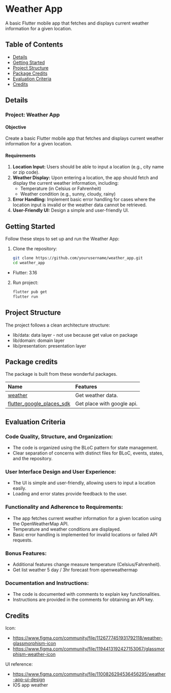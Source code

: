 # Weather App

A basic Flutter mobile app that fetches and displays current weather information for a given location.

## Table of Contents

- [Details](#details)
- [Getting Started](#getting-started)
- [Project Structure](#project-structure)
- [Package Credits](#package-credits)
- [Evaluation Criteria](#evaluation-criteria)
- [Credits](#credits)

## Details

### Project: Weather App

#### Objective

Create a basic Flutter mobile app that fetches and displays current weather information for a given location.

#### Requirements

1. **Location Input:** Users should be able to input a location (e.g., city name or zip code).
2. **Weather Display:** Upon entering a location, the app should fetch and display the current weather information, including:
   - Temperature (in Celsius or Fahrenheit)
   - Weather condition (e.g., sunny, cloudy, rainy)
3. **Error Handling:** Implement basic error handling for cases where the location input is invalid or the weather data cannot be retrieved.
4. **User-Friendly UI:** Design a simple and user-friendly UI.

## Getting Started

Follow these steps to set up and run the Weather App:

1. Clone the repository:

   ```bash
   git clone https://github.com/yourusername/weather_app.git
   cd weather_app
   ```

- Flutter: 3.16

2. Run project:

   ```bash
   flutter pub get
   flutter run
   ```

## Project Structure

The project follows a clean architecture structure:

- lib/data: data layer - not use because get value on package
- lib/domain: domain layer
- lib/presentation: presentation layer

## Package credits

The package is built from these wonderful packages.

| Name                                                       | Features                   |
| :--------------------------------------------------------- | :------------------------- |
| [weather][weather pub]                                     | Get weather data.          |
| [flutter_google_places_sdk][flutter_google_places_sdk pub] | Get place with google api. |

## Evaluation Criteria

### Code Quality, Structure, and Organization:

- The code is organized using the BLoC pattern for state management.
- Clear separation of concerns with distinct files for BLoC, events, states, and the repository.

### User Interface Design and User Experience:

- The UI is simple and user-friendly, allowing users to input a location easily.
- Loading and error states provide feedback to the user.

### Functionality and Adherence to Requirements:

- The app fetches current weather information for a given location using the OpenWeatherMap API.
- Temperature and weather conditions are displayed.
- Basic error handling is implemented for invalid locations or failed API requests.

### Bonus Features:

- Additional features change measure temperature (Celsius/Fahrenheit).
- Get list weather 5 day / 3hr forecast from openweathermap

### Documentation and Instructions:

- The code is documented with comments to explain key functionalities.
- Instructions are provided in the comments for obtaining an API key.

## Credits

Icon:

- https://www.figma.com/community/file/1126777451931792118/weather-glassmorphism-icon
- https://www.figma.com/community/file/1194413192427153067/glassmorphism-weather-icon

UI reference:

- https://www.figma.com/community/file/1100826294536456295/weather-app-ui-design
- IOS app weather

[weather pub]: https://pub.dev/packages/weather
[flutter_google_places_sdk pub]: https://pub.dev/packages/flutter_google_places_sdk
